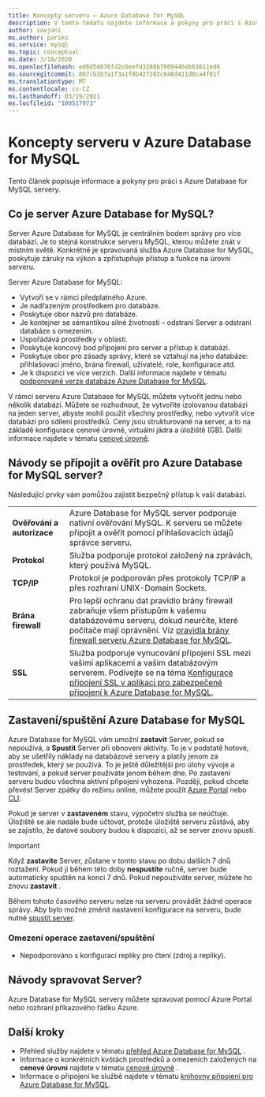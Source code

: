 ```yaml
---
title: Koncepty serveru – Azure Database for MySQL
description: V tomto tématu najdete informace a pokyny pro práci s Azure Database for MySQL servery.
author: savjani
ms.author: pariks
ms.service: mysql
ms.topic: conceptual
ms.date: 3/18/2020
ms.openlocfilehash: ed6d5d676fd2c6eefd3288b7609446eb61611ed6
ms.sourcegitcommit: 867cb1b7a1f3a1f0b427282c648d411d0ca4f81f
ms.translationtype: MT
ms.contentlocale: cs-CZ
ms.lasthandoff: 03/19/2021
ms.locfileid: "100517973"
---
```

# <a name="server-concepts-in-azure-database-for-mysql"></a>Koncepty serveru v Azure Database for MySQL

Tento článek popisuje informace a pokyny pro práci s Azure Database for MySQL servery.

## <a name="what-is-an-azure-database-for-mysql-server"></a>Co je server Azure Database for MySQL?

Server Azure Database for MySQL je centrálním bodem správy pro více databází. Je to stejná konstrukce serveru MySQL, kterou můžete znát v místním světě. Konkrétně je spravovaná služba Azure Database for MySQL, poskytuje záruky na výkon a zpřístupňuje přístup a funkce na úrovni serveru.

Server Azure Database for MySQL:

- Vytvoří se v rámci předplatného Azure.
- Je nadřazeným prostředkem pro databáze.
- Poskytuje obor názvů pro databáze.
- Je kontejner se sémantikou silné životnosti – odstraní Server a odstraní databáze s omezením.
- Uspořádává prostředky v oblasti.
- Poskytuje koncový bod připojení pro server a přístup k databázi.
- Poskytuje obor pro zásady správy, které se vztahují na jeho databáze: přihlašovací jméno, brána firewall, uživatelé, role, konfigurace atd.
- Je k dispozici ve více verzích. Další informace najdete v tématu [podporované verze databáze Azure Database for MySQL](./concepts-supported-versions.md).

V rámci serveru Azure Database for MySQL můžete vytvořit jednu nebo několik databází. Můžete se rozhodnout, že vytvoříte izolovanou databázi na jeden server, abyste mohli použít všechny prostředky, nebo vytvořit více databází pro sdílení prostředků. Ceny jsou strukturované na server, a to na základě konfigurace cenové úrovně, virtuální jádra a úložiště (GB). Další informace najdete v tématu [cenové úrovně](./concepts-pricing-tiers.md).

## <a name="how-do-i-connect-and-authenticate-to-an-azure-database-for-mysql-server"></a>Návody se připojit a ověřit pro Azure Database for MySQL server?

Následující prvky vám pomůžou zajistit bezpečný přístup k vaší databázi.

|     |     |
| :-- | :-- |
| **Ověřování a autorizace** | Azure Database for MySQL server podporuje nativní ověřování MySQL. K serveru se můžete připojit a ověřit pomocí přihlašovacích údajů správce serveru. |
| **Protokol** | Služba podporuje protokol založený na zprávách, který používá MySQL. |
| **TCP/IP** | Protokol je podporován přes protokoly TCP/IP a přes rozhraní UNIX-Domain Sockets. |
| **Brána firewall** | Pro lepší ochranu dat pravidlo brány firewall zabraňuje všem přístupům k vašemu databázovému serveru, dokud neurčíte, které počítače mají oprávnění. Viz [pravidla brány firewall serveru Azure Database for MySQL](./concepts-firewall-rules.md). |
| **SSL** | Služba podporuje vynucování připojení SSL mezi vašimi aplikacemi a vaším databázovým serverem.  Podívejte se na téma [Konfigurace připojení SSL v aplikaci pro zabezpečené připojení k Azure Database for MySQL](./howto-configure-ssl.md). |

## <a name="stopstart-an-azure-database-for-mysql"></a>Zastavení/spuštění Azure Database for MySQL

Azure Database for MySQL vám umožní **zastavit** Server, pokud se nepoužívá, a **Spustit** Server při obnovení aktivity. To je v podstatě hotové, aby se ušetřily náklady na databázové servery a platily jenom za prostředek, který se používá. To je ještě důležitější pro úlohy vývoje a testování, a pokud server používáte jenom během dne. Po zastavení serveru budou všechna aktivní připojení vyhozena. Později, pokud chcete převést Server zpátky do režimu online, můžete použít [Azure Portal](how-to-stop-start-server.md) nebo [CLI](how-to-stop-start-server.md).

Pokud je server v **zastaveném** stavu, výpočetní služba se neúčtuje. Úložiště se ale nadále bude účtovat, protože úložiště serveru zůstává, aby se zajistilo, že datové soubory budou k dispozici, až se server znovu spustí.

> [!IMPORTANT]
> Když **zastavíte** Server, zůstane v tomto stavu po dobu dalších 7 dnů roztažení. Pokud ji během této doby **nespustíte** ručně, server bude automaticky spuštěn na konci 7 dnů. Pokud nepoužíváte server, můžete ho znovu **zastavit** .

Během tohoto časového serveru nelze na serveru provádět žádné operace správy. Aby bylo možné změnit nastavení konfigurace na serveru, bude nutné [spustit server](how-to-stop-start-server.md).

### <a name="limitations-of-stopstart-operation"></a>Omezení operace zastavení/spuštění
- Nepodporováno s konfigurací repliky pro čtení (zdroj a repliky).

## <a name="how-do-i-manage-a-server"></a>Návody spravovat Server?

Azure Database for MySQL servery můžete spravovat pomocí Azure Portal nebo rozhraní příkazového řádku Azure.

## <a name="next-steps"></a>Další kroky

- Přehled služby najdete v tématu [přehled Azure Database for MySQL](./overview.md) .
- Informace o konkrétních kvótách prostředků a omezeních založených na **cenové úrovni** najdete v tématu [cenové úrovně](./concepts-pricing-tiers.md) .
- Informace o připojení ke službě najdete v tématu [knihovny připojení pro Azure Database for MySQL](./concepts-connection-libraries.md).
